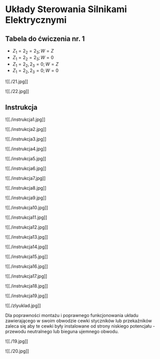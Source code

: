 # Układy Sterowania Silnikami Elektrycznymi

## Tabela do ćwiczenia nr. 1

- $Z_1 = 2_2 = 2_3 ; W = Z$
- $Z_1 = 2_2 = 2_3 ; W = 0$
- $Z_1 = 2_2, 2_3 = 0; W = Z$
- $Z_1 = 2_2, 2_3 = 0 ; W = 0$

![[./21.jpg]]

![[./22.jpg]]

## Instrukcja 

![[./instrukcja1.jpg]]

![[./instrukcja2.jpg]]

![[./instrukcja3.jpg]]

![[./instrukcja4.jpg]]

![[./instrukcja5.jpg]]

![[./instrukcja6.jpg]]

![[./instrukcja7.jpg]]

![[./instrukcja8.jpg]]

![[./instrukcja9.jpg]]

![[./instrukcja10.jpg]]

![[./instrukcja11.jpg]]

![[./instrukcja12.jpg]]

![[./instrukcja13.jpg]]

![[./instrukcja14.jpg]]

![[./instrukcja15.jpg]]

![[./instrukcja16.jpg]]

![[./instrukcja17.jpg]]

![[./instrukcja18.jpg]]

![[./instrukcja19.jpg]]

![[./zlyuklad.jpg]]

Dla poprawności montażu i poprawnego funkcjonowania układu zawierającego w swoim obwodzie cewki styczników lub przekaźników zaleca się aby te cewki były instalowane od strony niskiego potencjału - przewodu neutralnego lub bieguna ujemnego obwodu.

![[./19.jpg]]

![[./20.jpg]]
